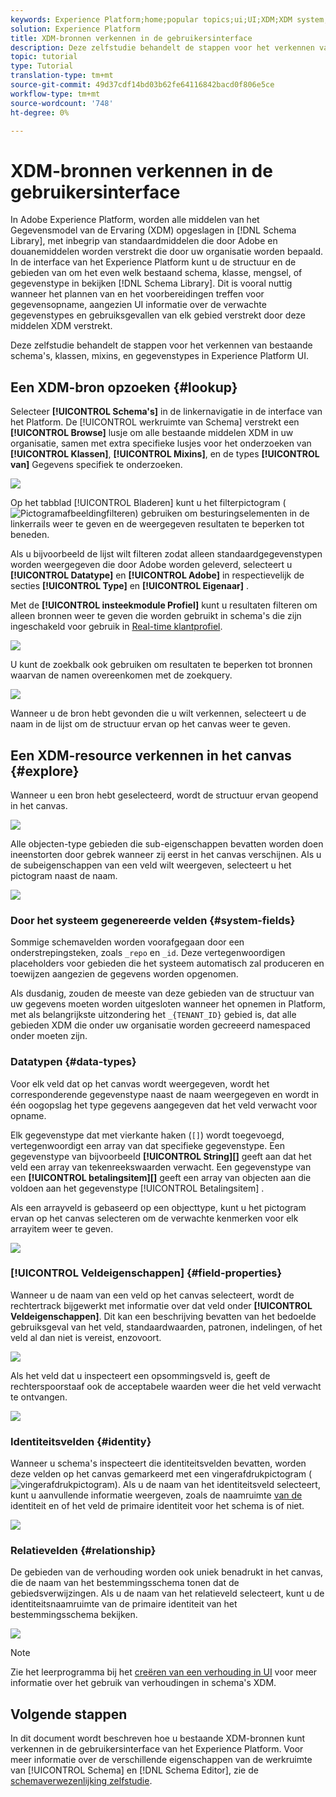 ```yaml
---
keywords: Experience Platform;home;popular topics;ui;UI;XDM;XDM system;;experience data model;Experience data model;Experience Data Model;data model;Data Model;schema editor;Schema Editor;schema;Schema;schemas;Schemas;create;relationship;Relationship;reference;Reference;
solution: Experience Platform
title: XDM-bronnen verkennen in de gebruikersinterface
description: Deze zelfstudie behandelt de stappen voor het verkennen van bestaande schema's, klassen, mixins, en gegevenstypes in Experience Platform UI.
topic: tutorial
type: Tutorial
translation-type: tm+mt
source-git-commit: 49d37cdf14bd03b62fe64116842bacd0f806e5ce
workflow-type: tm+mt
source-wordcount: '748'
ht-degree: 0%

---
```



# XDM-bronnen verkennen in de gebruikersinterface

In Adobe Experience Platform, worden alle middelen van het Gegevensmodel van de Ervaring (XDM) opgeslagen in [!DNL Schema Library], met inbegrip van standaardmiddelen die door Adobe en douanemiddelen worden verstrekt die door uw organisatie worden bepaald. In de interface van het Experience Platform kunt u de structuur en de gebieden van om het even welk bestaand schema, klasse, mengsel, of gegevenstype in bekijken [!DNL Schema Library]. Dit is vooral nuttig wanneer het plannen van en het voorbereidingen treffen voor gegevensopname, aangezien UI informatie over de verwachte gegevenstypes en gebruiksgevallen van elk gebied verstrekt door deze middelen XDM verstrekt.

Deze zelfstudie behandelt de stappen voor het verkennen van bestaande schema&#39;s, klassen, mixins, en gegevenstypes in Experience Platform UI.

## Een XDM-bron opzoeken {#lookup}

Selecteer **[!UICONTROL Schema&#39;s]** in de linkernavigatie in de interface van het Platform. De [!UICONTROL werkruimte van Schema] verstrekt een **[!UICONTROL Browse]** lusje om alle bestaande middelen XDM in uw organisatie, samen met extra specifieke lusjes voor het onderzoeken van **[!UICONTROL Klassen]**, **[!UICONTROL Mixins]**, en de types **[!UICONTROL van]** Gegevens specifiek te onderzoeken.

![](../images/tutorials/explore/tabs.png)

Op het tabblad [!UICONTROL Bladeren] kunt u het filterpictogram (![Pictogramafbeelding](../images/tutorials/explore/icon.png)filteren) gebruiken om besturingselementen in de linkerrails weer te geven en de weergegeven resultaten te beperken tot beneden.

Als u bijvoorbeeld de lijst wilt filteren zodat alleen standaardgegevenstypen worden weergegeven die door Adobe worden geleverd, selecteert u **[!UICONTROL Datatype]** en **[!UICONTROL Adobe]** in respectievelijk de secties **[!UICONTROL Type]** en **[!UICONTROL Eigenaar]** .

Met de **[!UICONTROL insteekmodule Profiel]** kunt u resultaten filteren om alleen bronnen weer te geven die worden gebruikt in schema&#39;s die zijn ingeschakeld voor gebruik in [Real-time klantprofiel](../../profile/home.md).

![](../images/tutorials/explore/filter.png)

U kunt de zoekbalk ook gebruiken om resultaten te beperken tot bronnen waarvan de namen overeenkomen met de zoekquery.

![](../images/tutorials/explore/search.png)

Wanneer u de bron hebt gevonden die u wilt verkennen, selecteert u de naam in de lijst om de structuur ervan op het canvas weer te geven.

## Een XDM-resource verkennen in het canvas {#explore}

Wanneer u een bron hebt geselecteerd, wordt de structuur ervan geopend in het canvas.

![](../images/tutorials/explore/canvas.png)

Alle objecten-type gebieden die sub-eigenschappen bevatten worden doen ineenstorten door gebrek wanneer zij eerst in het canvas verschijnen. Als u de subeigenschappen van een veld wilt weergeven, selecteert u het pictogram naast de naam.

![](../images/tutorials/explore/field-expand.png)

### Door het systeem gegenereerde velden {#system-fields}

Sommige schemavelden worden voorafgegaan door een onderstrepingsteken, zoals `_repo` en `_id`. Deze vertegenwoordigen placeholders voor gebieden die het systeem automatisch zal produceren en toewijzen aangezien de gegevens worden opgenomen.

Als dusdanig, zouden de meeste van deze gebieden van de structuur van uw gegevens moeten worden uitgesloten wanneer het opnemen in Platform, met als belangrijkste uitzondering het `_{TENANT_ID}` gebied is, dat alle gebieden XDM die onder uw organisatie worden gecreeerd namespaced onder moeten zijn.

### Datatypen {#data-types}

Voor elk veld dat op het canvas wordt weergegeven, wordt het corresponderende gegevenstype naast de naam weergegeven en wordt in één oogopslag het type gegevens aangegeven dat het veld verwacht voor opname.

Elk gegevenstype dat met vierkante haken (`[]`) wordt toegevoegd, vertegenwoordigt een array van dat specifieke gegevenstype. Een gegevenstype van bijvoorbeeld **[!UICONTROL String]\[]** geeft aan dat het veld een array van tekenreekswaarden verwacht. Een gegevenstype van een **[!UICONTROL betalingsitem]\[]** geeft een array van objecten aan die voldoen aan het gegevenstype [!UICONTROL Betalingsitem] .

Als een arrayveld is gebaseerd op een objecttype, kunt u het pictogram ervan op het canvas selecteren om de verwachte kenmerken voor elk arrayitem weer te geven.

![](../images/tutorials/explore/array-type.png)

### [!UICONTROL Veldeigenschappen] {#field-properties}

Wanneer u de naam van een veld op het canvas selecteert, wordt de rechtertrack bijgewerkt met informatie over dat veld onder **[!UICONTROL Veldeigenschappen]**. Dit kan een beschrijving bevatten van het bedoelde gebruiksgeval van het veld, standaardwaarden, patronen, indelingen, of het veld al dan niet is vereist, enzovoort.

![](../images/tutorials/explore/field-properties.png)

Als het veld dat u inspecteert een opsommingsveld is, geeft de rechterspoorstaaf ook de acceptabele waarden weer die het veld verwacht te ontvangen.

![](../images/tutorials/explore/enum-field.png)

### Identiteitsvelden {#identity}

Wanneer u schema&#39;s inspecteert die identiteitsvelden bevatten, worden deze velden op het canvas gemarkeerd met een vingerafdrukpictogram (![vingerafdrukpictogram](../images/tutorials/explore/identity-symbol.png)). Als u de naam van het identiteitsveld selecteert, kunt u aanvullende informatie weergeven, zoals de naamruimte [van de](../../identity-service/namespaces.md) identiteit en of het veld de primaire identiteit voor het schema is of niet.

![](../images/tutorials/explore/identity-field.png)

### Relatievelden {#relationship}

De gebieden van de verhouding worden ook uniek benadrukt in het canvas, die de naam van het bestemmingsschema tonen dat de gebiedsverwijzingen. Als u de naam van het relatieveld selecteert, kunt u de identiteitsnaamruimte van de primaire identiteit van het bestemmingsschema bekijken.

![](../images/tutorials/explore/relationship-field.png)

>[!NOTE]
>
>Zie het leerprogramma bij het [creëren van een verhouding in UI](./create-schema-ui.md) voor meer informatie over het gebruik van verhoudingen in schema&#39;s XDM.

## Volgende stappen

In dit document wordt beschreven hoe u bestaande XDM-bronnen kunt verkennen in de gebruikersinterface van het Experience Platform. Voor meer informatie over de verschillende eigenschappen van de werkruimte van [!UICONTROL Schema] en [!DNL Schema Editor], zie de [schemaverwezenlijking zelfstudie](./create-schema-ui.md).